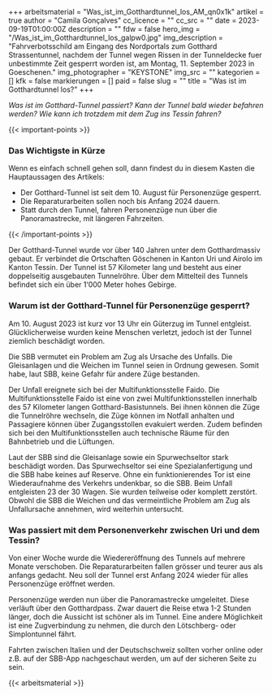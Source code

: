 +++
arbeitsmaterial = "Was_ist_im_Gotthardtunnel_los_AM_qn0x1k"
artikel = true
author = "Camila Gonçalves"
cc_licence = ""
cc_src = ""
date = 2023-09-19T01:00:00Z
description = ""
fdw = false
hero_img = "/Was_ist_im_Gotthardtunnel_los_galpw0.jpg"
img_description = "Fahrverbotsschild am Eingang des Nordportals zum Gotthard Strassentunnel, nachdem der Tunnel wegen Rissen in der Tunneldecke fuer unbestimmte Zeit gesperrt worden ist, am Montag, 11. September 2023 in Goeschenen."
img_photographer = "KEYSTONE"
img_src = ""
kategorien = []
kfk = false
markierungen = []
paid = false
slug = ""
title = "Was ist im Gotthardtunnel los?"
+++

_Was ist im Gotthard-Tunnel passiert? Kann der Tunnel bald wieder befahren werden? Wie kann ich trotzdem mit dem Zug ins Tessin fahren?_

{{< important-points >}} <h3>Das Wichtigste in Kürze</h3>

<p>Wenn es einfach schnell gehen soll, dann findest du in diesem Kasten die Hauptaussagen des Artikels:</p>

<ul>

<li>Der Gotthard-Tunnel ist seit dem 10. August für Personenzüge gesperrt.</li>

<li>Die Reparaturarbeiten sollen noch bis Anfang 2024 dauern.</li>

<li>Statt durch den Tunnel, fahren Personenzüge nun über die Panoramastrecke, mit längeren Fahrzeiten.</li>

</ul> {{< /important-points >}}

Der Gotthard-Tunnel wurde vor über 140 Jahren unter dem Gotthardmassiv gebaut. Er verbindet die Ortschaften Göschenen in Kanton Uri und Airolo im Kanton Tessin. Der Tunnel ist 57 Kilometer lang und besteht aus einer doppelseitig ausgebauten Tunnelröhre. Über dem Mittelteil des Tunnels befindet sich ein über 1‘000 Meter hohes Gebirge.

### Warum ist der Gotthard-Tunnel für Personenzüge gesperrt?

Am 10. August 2023 ist kurz vor 13 Uhr ein Güterzug im Tunnel entgleist. Glücklicherweise wurden keine Menschen verletzt, jedoch ist der Tunnel ziemlich beschädigt worden.

Die SBB vermutet ein Problem am Zug als Ursache des Unfalls. Die Gleisanlagen und die Weichen im Tunnel seien in Ordnung gewesen. Somit habe, laut SBB, keine Gefahr für andere Züge bestanden.

Der Unfall ereignete sich bei der Multifunktionsstelle Faido. Die Multifunktionsstelle Faido ist eine von zwei Multifunktionsstellen innerhalb des 57 Kilometer langen Gotthard-Basistunnels. Bei ihnen können die Züge die Tunnelröhre wechseln, die Züge können im Notfall anhalten und Passagiere können über Zugangsstollen evakuiert werden. Zudem befinden sich bei den Multifunktionsstellen auch technische Räume für den Bahnbetrieb und die Lüftungen.

Laut der SBB sind die Gleisanlage sowie ein Spurwechseltor stark beschädigt worden. Das Spurwechseltor sei eine Spezialanfertigung und die SBB habe keines auf Reserve. Ohne ein funktionierendes Tor ist eine Wiederaufnahme des Verkehrs undenkbar, so die SBB. Beim Unfall entgleisten 23 der 30 Wagen. Sie wurden teilweise oder komplett zerstört. Obwohl die SBB die Weichen und das vermeintliche Problem am Zug als Unfallursache annehmen, wird weiterhin untersucht.

### Was passiert mit dem Personenverkehr zwischen Uri und dem Tessin?

Von einer Woche wurde die Wiedereröffnung des Tunnels auf mehrere Monate verschoben. Die Reparaturarbeiten fallen grösser und teurer aus als anfangs gedacht. Neu soll der Tunnel erst Anfang 2024 wieder für alles Personenzüge eröffnet werden.

Personenzüge werden nun über die Panoramastrecke umgeleitet. Diese verläuft über den Gotthardpass. Zwar dauert die Reise etwa 1-2 Stunden länger, doch die Aussicht ist schöner als im Tunnel. Eine andere Möglichkeit ist eine Zugverbindung zu nehmen, die durch den Lötschberg- oder Simplontunnel fährt.

Fahrten zwischen Italien und der Deutschschweiz sollten vorher online oder z.B. auf der SBB-App nachgeschaut werden, um auf der sicheren Seite zu sein.




{{< arbeitsmaterial >}}

